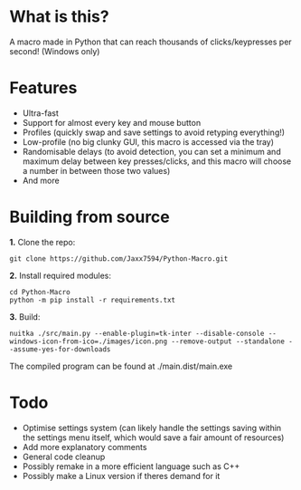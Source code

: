 # What is this?
A macro made in Python that can reach thousands of clicks/keypresses per second! (Windows only)
# Features
* Ultra-fast
* Support for almost every key and mouse button
* Profiles (quickly swap and save settings to avoid retyping everything!)
* Low-profile (no big clunky GUI, this macro is accessed via the tray)
* Randomisable delays (to avoid detection, you can set a minimum and maximum delay between key presses/clicks, and this macro will choose a number in between those two values)
* And more
# Building from source
**1.** Clone the repo:
```console
git clone https://github.com/Jaxx7594/Python-Macro.git
```
**2.** Install required modules:
```console
cd Python-Macro
python -m pip install -r requirements.txt
```
**3.** Build:
```console
nuitka ./src/main.py --enable-plugin=tk-inter --disable-console --windows-icon-from-ico=./images/icon.png --remove-output --standalone --assume-yes-for-downloads
```
The compiled program can be found at ./main.dist/main.exe
# Todo
* Optimise settings system (can likely handle the settings saving within the settings menu itself, which would save a fair amount of resources)
* Add more explanatory comments
* General code cleanup
* Possibly remake in a more efficient language such as C++
* Possibly make a Linux version if theres demand for it
